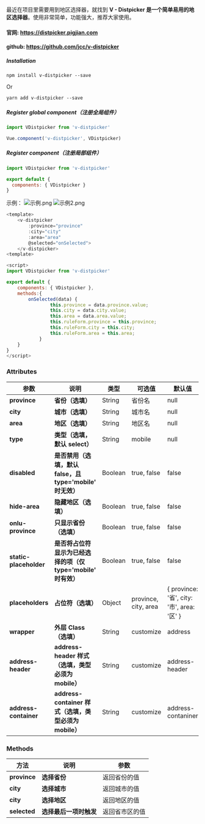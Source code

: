 最近在项目里需要用到地区选择器，就找到 **V - Distpicker 是一个简单易用的地区选择器**。使用非常简单，功能强大，推荐大家使用。

#### 官网: https://distpicker.pigjian.com

#### github: <https://github.com/jcc/v-distpicker>

##### Installation

```shell
npm install v-distpicker --save
```

Or

```shell
yarn add v-distpicker --save
```

##### Register global component（注册全局组件）

```javascript
import VDistpicker from 'v-distpicker'

Vue.component('v-distpicker', VDistpicker)
```

##### Register component（注册局部组件）

```javascript
import VDistpicker from 'v-distpicker'

export default {
  components: { VDistpicker }
}
```

示例：
![示例.png](https://upload-images.jianshu.io/upload_images/6943526-4ec27deb18392811.png?imageMogr2/auto-orient/strip%7CimageView2/2/w/1240)
![示例2.png](https://upload-images.jianshu.io/upload_images/6943526-bf16cbe0e21aef94.png?imageMogr2/auto-orient/strip%7CimageView2/2/w/1240)
```javascript
<template>
  	<v-distpicker 
        :province="province" 
        :city="city" 
        :area="area"
        @selected="onSelected">
	</v-distpicker>
<template>

<script>
import VDistpicker from 'v-distpicker'

export default {
  	components: { VDistpicker },
    methods:{
        onSelected(data) {
                this.province = data.province.value;
                this.city = data.city.value;
                this.area = data.area.value;
                this.ruleForm.province = this.province;
                this.ruleForm.city = this.city;
                this.ruleForm.area = this.area;
            }
    }
}
</script>
```

### Attributes

| 参数                   | 说明                                                         | 类型    | 可选值               | 默认值                                     |
| ---------------------- | ------------------------------------------------------------ | ------- | -------------------- | ------------------------------------------ |
| **province**           | **省份（选填）**                                             | String  | 省份名               | null                                       |
| **city**               | **城市（选填）**                                             | String  | 城市名               | null                                       |
| **area**               | **地区（选填）**                                             | String  | 地区名               | null                                       |
| **type**               | **类型（选填，默认 select）**                                | String  | mobile               | null                                       |
| **disabled**           | **是否禁用（选填，默认 false，且 type='mobile' 时无效）**    | Boolean | true, false          | false                                      |
| **hide-area**          | **隐藏地区（选填）**                                         | Boolean | true, false          | false                                      |
| **onlu-province**      | **只显示省份（选填）**                                       | Boolean | true, false          | false                                      |
| **static-placeholder** | **是否将占位符显示为已经选择的项（仅 type='mobile' 时有效）** | Boolean | true, false          | false                                      |
| **placeholders**       | **占位符（选填）**                                           | Object  | province, city, area | { province: '省', city: '市', area: '区' } |
| **wrapper**            | **外层 Class（选填）**                                       | String  | customize            | address                                    |
| **address-header**     | **address-header 样式（选填，类型必须为 mobile）**           | String  | customize            | address-header                             |
| **address-container**  | **address-container 样式（选填，类型必须为 mobile）**        | String  | customize            | address-contaniner                         |

### Methods

| 方法         | 说明                   | 参数           |
| ------------ | ---------------------- | -------------- |
| **province** | **选择省份**           | 返回省份的值   |
| **city**     | **选择城市**           | 返回城市的值   |
| **city**     | **选择地区**           | 返回地区的值   |
| **selected** | **选择最后一项时触发** | 返回省市区的值 |


